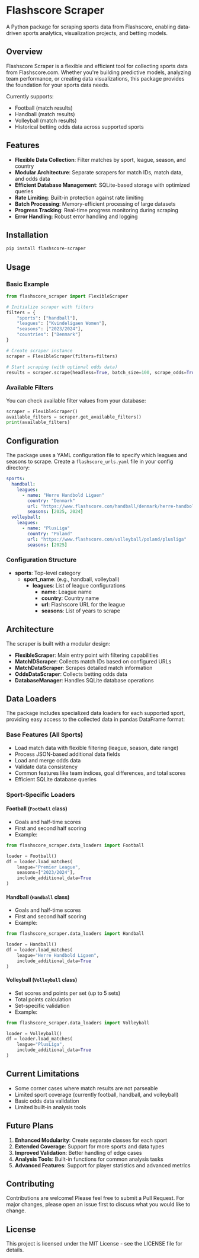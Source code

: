 # Flashscore Scraper

A Python package for scraping sports data from Flashscore, enabling data-driven sports analytics, visualization projects, and betting models.

## Overview

Flashscore Scraper is a flexible and efficient tool for collecting sports data from Flashscore.com. Whether you're building predictive models, analyzing team performance, or creating data visualizations, this package provides the foundation for your sports data needs.

Currently supports:
- Football (match results)
- Handball (match results)
- Volleyball (match results)
- Historical betting odds data across supported sports

## Features

- **Flexible Data Collection**: Filter matches by sport, league, season, and country
- **Modular Architecture**: Separate scrapers for match IDs, match data, and odds data
- **Efficient Database Management**: SQLite-based storage with optimized queries
- **Rate Limiting**: Built-in protection against rate limiting
- **Batch Processing**: Memory-efficient processing of large datasets
- **Progress Tracking**: Real-time progress monitoring during scraping
- **Error Handling**: Robust error handling and logging

## Installation

```bash
pip install flashscore-scraper
```

## Usage

### Basic Example

```python
from flashscore_scraper import FlexibleScraper

# Initialize scraper with filters
filters = {
    "sports": ["handball"],
    "leagues": ["Kvindeligaen Women"],
    "seasons": ["2023/2024"],
    "countries": ["Denmark"]
}

# Create scraper instance
scraper = FlexibleScraper(filters=filters)

# Start scraping (with optional odds data)
results = scraper.scrape(headless=True, batch_size=100, scrape_odds=True)
```

### Available Filters

You can check available filter values from your database:

```python
scraper = FlexibleScraper()
available_filters = scraper.get_available_filters()
print(available_filters)
```

## Configuration

The package uses a YAML configuration file to specify which leagues and seasons to scrape. Create a `flashscore_urls.yaml` file in your config directory:

```yaml
sports:
  handball:
    leagues:
      - name: "Herre Handbold Ligaen"
        country: "Denmark"
        url: "https://www.flashscore.com/handball/denmark/herre-handbold-ligaen"
        seasons: [2025, 2024]
  volleyball:
    leagues:
      - name: "PlusLiga"
        country: "Poland"
        url: "https://www.flashscore.com/volleyball/poland/plusliga"
        seasons: [2025]
```

### Configuration Structure

- **sports**: Top-level category
  - **sport_name**: (e.g., handball, volleyball)
    - **leagues**: List of league configurations
      - **name**: League name
      - **country**: Country name
      - **url**: Flashscore URL for the league
      - **seasons**: List of years to scrape

## Architecture

The scraper is built with a modular design:

- **FlexibleScraper**: Main entry point with filtering capabilities
- **MatchIDScraper**: Collects match IDs based on configured URLs
- **MatchDataScraper**: Scrapes detailed match information
- **OddsDataScraper**: Collects betting odds data
- **DatabaseManager**: Handles SQLite database operations

## Data Loaders

The package includes specialized data loaders for each supported sport, providing easy access to the collected data in pandas DataFrame format:

### Base Features (All Sports)

- Load match data with flexible filtering (league, season, date range)
- Process JSON-based additional data fields
- Load and merge odds data
- Validate data consistency
- Common features like team indices, goal differences, and total scores
- Efficient SQLite database queries

### Sport-Specific Loaders

#### Football (`Football` class)
- Goals and half-time scores
- First and second half scoring
- Example:
```python
from flashscore_scraper.data_loaders import Football

loader = Football()
df = loader.load_matches(
    league="Premier League",
    seasons=["2023/2024"],
    include_additional_data=True
)
```

#### Handball (`Handball` class)
- Goals and half-time scores
- First and second half scoring
- Example:
```python
from flashscore_scraper.data_loaders import Handball

loader = Handball()
df = loader.load_matches(
    league="Herre Handbold Ligaen",
    include_additional_data=True
)
```

#### Volleyball (`Volleyball` class)
- Set scores and points per set (up to 5 sets)
- Total points calculation
- Set-specific validation
- Example:
```python
from flashscore_scraper.data_loaders import Volleyball

loader = Volleyball()
df = loader.load_matches(
    league="PlusLiga",
    include_additional_data=True
)
```

## Current Limitations

- Some corner cases where match results are not parseable
- Limited sport coverage (currently football, handball, and volleyball)
- Basic odds data validation
- Limited built-in analysis tools

## Future Plans

1. **Enhanced Modularity**: Create separate classes for each sport
2. **Extended Coverage**: Support for more sports and data types
3. **Improved Validation**: Better handling of edge cases
4. **Analysis Tools**: Built-in functions for common analysis tasks
5. **Advanced Features**: Support for player statistics and advanced metrics

## Contributing

Contributions are welcome! Please feel free to submit a Pull Request. For major changes, please open an issue first to discuss what you would like to change.

## License

This project is licensed under the MIT License - see the LICENSE file for details.

